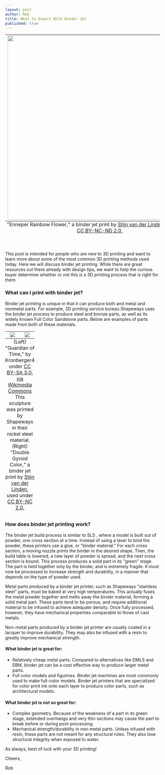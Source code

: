 ```yaml
--- 
layout: post
author: Rob
title: What to Expect With Binder Jet
published: true
---
```


<table class="image" style="margin: auto;">
<caption align="bottom">"Enneper Rainbow Flower," a binder jet print by <a href="https://www.flickr.com/photos/virtox/13622672794/in/photolist-aMH842-k5wKDS-aMH8ng-aMH7PH-aMH7z6-aMH7tR-aMH7Xx-aMH7JR-k3vtnP-k3w8DM-k3vsVg-k3xWAw-8BMVA6-8BR26d-mKKWwB-ant3vw-antMKs-mKML1S" target="_blank">Stijn van der Linden</a>, used under <a href="https://creativecommons.org/licenses/by-nc-nd/2.0/legalcode" target="_blank">CC BY-NC-ND 2.0.</a></caption>
<tr><td>
<img src="https://s3.amazonaws.com/supplybetter_images/Blog+Images/binderjet_cover.jpg" width="600">
</td></tr>
</table>

<br><p>This post is intended for people who are new to 3D printing and want to learn more about some of the most common 3D printing methods used today. Here we will discuss binder jet printing. While there are great resources out there already with design tips, we want to help the curious buyer determine whether or not this is a 3D printing process that is right for them.</p>

<h3>What can I print with binder jet?</h3>

<p>Binder jet printing is unique in that it can produce both and metal and nonmetal parts. For example, 3D printing service bureau Shapeways uses the binder jet process to produce steel and bronze parts, as well as its widely known Full Color Sandstone parts. Below are examples of parts made from both of these materials.</p>

<table class="image" style="margin: auto;">
  <caption align="bottom">(Left) "Guardian of Time," by Kronberger4 under <a href="http://creativecommons.org/licenses/by-sa/3.0" target="_blank">CC BY-SA 3.0</a>, <a href="http://commons.wikimedia.org/wiki/File%3AGuardians_of_Time_sculpture_Manfred_Kielnhofer_3d_printing.JPG" target="_blank">via Wikimedia Commons</a> This sculpture was printed by Shapeways in their nickel steel material. (Right) "Double Gyroid Color," a binder jet print by <a href="https://www.flickr.com/photos/virtox/6559330485/in/photolist-bT9KbH-dQo4VX-dQtEGs-dQo4Gc-dQtBjy-dQtE77-dQo5qH-dQo4mV-aZChqV-dQo3Zi-dQtC5b-dQtCm7-dQo2tH-dQtBRW-aZCikD-dQo3Fk-8eA9aN-8ewT3F-8F1JAD-7s8U8Z-4nY2dd-6gHrTK-99WKAG-4Y9nuW-7akaV9-4URtBp-9eGiri-9GkdJ9-97fZuV-ezeaor-bhLFjn-3aC6bA-efswsC-7xvAgr-fwQtLk-4WdnJv-9jvqzK-67qoDe-earknD-76Cvbu-7t2YET-7c4mB3-85JBjd-aDfbsd-fc6mgC-hSGmSN-7uZiim-5ZGqK1-8h7tUD-Jto4w/" target="_blank">Stijn van der Linden</a>, used under <a href="https://creativecommons.org/licenses/by-nc-nd/2.0/legalcode" target="_blank">CC BY-NC 2.0.</a></caption>
<tr>
<td width="50%" align="center">
<img src="https://s3.amazonaws.com/supplybetter_images/Blog+Images/guardian_of_time.jpg">
</td>
<td width="50%" align="center">
<img src="https://s3.amazonaws.com/supplybetter_images/Blog+Images/double_gyroid.jpg">
</td>
</tr>
</table>

<h3>How does binder jet printing work?</h3>

<p>The binder jet build process is similar to SLS <link>, where a model is built out of powder, one cross section at a time. Instead of using a laser to bind the powder, these printers use a glue, or "binder material." For each cross section, a moving nozzle prints the binder in the desired shape. Then, the build table is lowered, a new layer of powder is spread, and the next cross section is bound. This process produces a solid part in its "green" stage. The part is held together only by the binder, and is extremely fragile. It must now be processed to increase strength and durability, in a manner that depends on the type of powder used.</p> 

<p>Metal parts produced by a binder jet printer, such as Shapeways "stainless steel" parts, must be baked at very high temperatures. This actually fuses the metal powder together and melts away the binder material, forming a solid metal part. These parts tend to be porous, and require additional material to be infused to achieve adequate density. Once fully processed, however, they have mechanical properties comparable to those of cast metals.</p>

<p>Non-metal parts produced by a binder jet printer are usually coated in a lacquer to improve durability. They may also be infused with a resin to greatly improve mechanical strength.</p>

<h4>What binder jet is great for:</h4>
<ul>
<li>Relatively cheap metal parts. Compared to alternatives like DMLS and EBM, binder jet can be a cost effective way to produce larger metal parts.</li>
<li>Full color models and figurines. Binder jet machines are most commonly used to make full-color models.  Binder jet printers that are specialized for color print ink onto each layer to produce color parts, such as architectural models.</li>
</ul>
<h4>What binder jet is not so great for:</h4>
<ul>
<li>Complex geometry. Because of the weakness of a part in its green stage, extended overhangs and very thin sections may cause the part to break before or during post-processing.</li>
<li>Mechanical strength/durability in non-metal parts. Unless infused with resin, these parts are not meant for any structural roles. They also lose structural integrity when exposed to water.</li>
</ul>
<p>As always, best of luck with your 3D printing!</p>

<p>Cheers,</p>
<p>Rob</p>